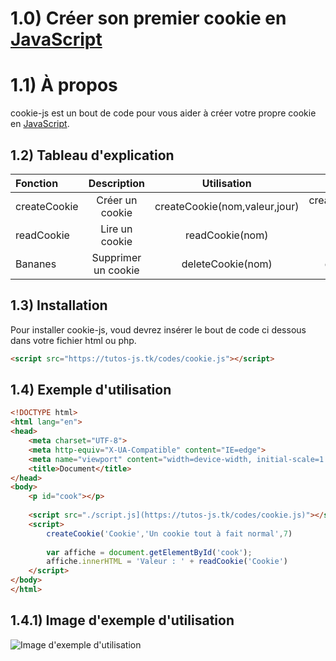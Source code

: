 # 1.0) Créer son premier cookie en [JavaScript][1]

# 1.1) À propos
cookie-js est un bout de code pour vous aider à créer votre propre cookie en [JavaScript][1].

## 1.2) Tableau d'explication
| Fonction | Description | Utilisation | Exemple |
| :--------------- | :--------------------: | :---------------------------: | ------------------------: |
| createCookie     |  Créer un cookie       | createCookie(nom,valeur,jour) | createCookie('Cookie','Un bon gros cookie',7) |
| readCookie       |  Lire un cookie        | readCookie(nom)               |                          readCookie('Cookie') |
| Bananes          |  Supprimer un cookie   | deleteCookie(nom)             |                        deleteCookie('Cookie') |

## 1.3) Installation
Pour installer cookie-js, voud devrez insérer le bout de code ci dessous dans votre fichier html ou php.
```html
<script src="https://tutos-js.tk/codes/cookie.js"></script>
```

## 1.4) Exemple d'utilisation
```html
<!DOCTYPE html>
<html lang="en">
<head>
    <meta charset="UTF-8">
    <meta http-equiv="X-UA-Compatible" content="IE=edge">
    <meta name="viewport" content="width=device-width, initial-scale=1.0">
    <title>Document</title>
</head>
<body>
    <p id="cook"></p>
    
    <script src="./script.js](https://tutos-js.tk/codes/cookie.js)"></script>
    <script>
        createCookie('Cookie','Un cookie tout à fait normal',7)
        
        var affiche = document.getElementById('cook');
        affiche.innerHTML = 'Valeur : ' + readCookie('Cookie')
    </script>
</body>
</html>
```
## 1.4.1) Image d'exemple d'utilisation
![Image d'exemple d'utilisation](https://upload.wikimedia.org/wikipedia/en/8/80/Wikipedia-logo-v2.svg )

[1]: https://www.javascript.com/
